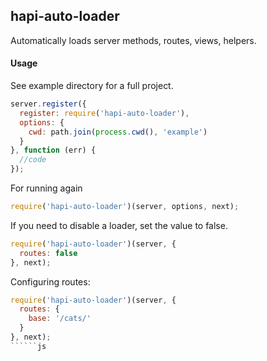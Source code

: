 ## hapi-auto-loader

Automatically loads server methods, routes, views, helpers.

#### Usage

See example directory for a full project.

```js
server.register({
  register: require('hapi-auto-loader'),
  options: {
    cwd: path.join(process.cwd(), 'example')
  }
}, function (err) {
  //code
});
```

For running again
```js
require('hapi-auto-loader')(server, options, next);
```

If you need to disable a loader, set the value to false.

```js
require('hapi-auto-loader')(server, {
  routes: false
}, next);
```

Configuring routes:

```js
require('hapi-auto-loader')(server, {
  routes: {
    base: '/cats/'
  }
}, next);
``````js
